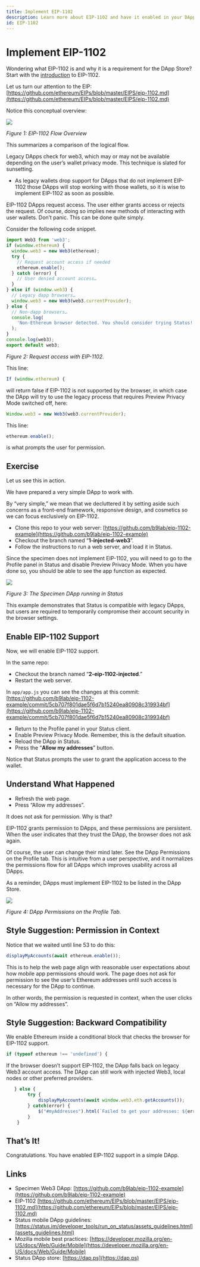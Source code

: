 ```yaml
---
title: Implement EIP-1102
description: Learn more about EIP-1102 and have it enabled in your DApp.
id: EIP-1102
---
```


# Implement EIP-1102

Wondering what EIP-1102 is and why it is a requirement for the DApp Store? Start with the [introduction](dapp_store_requirements.html#Introducing-EIP-1102) to EIP-1102. 

Let us turn our attention to the EIP: [https://github.com/ethereum/EIPs/blob/master/EIPS/eip-1102.md](https://github.com/ethereum/EIPs/blob/master/EIPS/eip-1102.md)

Notice this conceptual overview:

![](/developer_tools/img/eip1102Flow.png)

*Figure 1: EIP-1102 Flow Overview*

This summarizes a comparison of the logical flow. 

Legacy DApps check for web3, which may or may not be available depending on the user’s wallet privacy mode. This technique is slated for sunsetting. 

<div class='box-remember'>
<ul><li>As legacy wallets drop support for DApps that do not implement EIP-1102 those DApps will stop working with those wallets, so it is wise to implement EIP-1102 as soon as possible.</li></ul>
</div>

EIP-1102 DApps request access. The user either grants access or rejects the request. Of course, doing so implies new methods of interacting with user wallets. Don’t panic. This can be done quite simply. 

Consider the following code snippet.

``` javascript
import Web3 from 'web3';
if (window.ethereum) {
  window.web3 = new Web3(ethereum);
  try {
    // Request account access if needed
    ethereum.enable();
  } catch (error) {
    // User denied account access…
  }
} else if (window.web3) {
  // Legacy dapp browsers…
  window.web3 = new Web3(web3.currentProvider);
} else {
  // Non-dapp browsers…
  console.log(
    'Non-Ethereum browser detected. You should consider trying Status!'
  );
}
console.log(web3);
export default web3;
```
*Figure 2: Request access with EIP-1102.*

This line:

``` javascript
If (window.ethereum) {
```

will return false if EIP-1102 is not supported by the browser, in which case the DApp will try to use the legacy process that requires Preview Privacy Mode switched off, here:

``` javascript
Window.web3 = new Web3(web3.currentProvider);
```

This line:

``` javascript
ethereum.enable();
```

is what prompts the user for permission. 

## Exercise

Let us see this in action. 

We have prepared a very simple DApp to work with. 

By “very simple,” we mean that we decluttered it by setting aside such concerns as a front-end framework, responsive design, and cosmetics so we can focus exclusively on EIP-1102. 

- Clone this repo to your web server: [https://github.com/b9lab/eip-1102-example](https://github.com/b9lab/eip-1102-example) 
- Checkout the branch named “**1-injected-web3**”.
- Follow the instructions to run a web server, and load it in Status. 

Since the specimen does not implement EIP-1102, you will need to go to the Profile panel in Status and disable Preview Privacy Mode. When you have done so, you should be able to see the app function as expected. 

![](/developer_tools/img/specimenLegacy.png)

*Figure 3: The Specimen DApp running in Status*

This example demonstrates that Status is compatible with legacy DApps, but users are required to temporarily compromise their account security in the browser settings. 

## Enable EIP-1102 Support

Now, we will enable EIP-1102 support. 

In the same repo:

- Checkout the branch named “**2-eip-1102-injected**.”
- Restart the web server. 

In `app/app.js` you can see the changes at this commit: [https://github.com/b9lab/eip-1102-example/commit/5cb707f801dae5f6d7b15240ea80908c319934bf](https://github.com/b9lab/eip-1102-example/commit/5cb707f801dae5f6d7b15240ea80908c319934bf)

- Return to the Profile panel in your Status client.
- Enable Preview Privacy Mode. Remember, this is the default situation.  
- Reload the DApp in Status. 
- Press the “**Allow my addresses**” button. 

Notice that Status prompts the user to grant the application access to the wallet.

## Understand What Happened

- Refresh the web page. 
- Press “Allow my addresses”.

It does not ask for permission. Why is that?

EIP-1102 grants permission to DApps, and these permissions are persistent. When the user indicates that they trust the DApp, the browser does not ask again. 

Of course, the user can change their mind later. See the DApp Permissions on the Profile tab. This is intuitive from a user perspective, and it normalizes the permissions flow for all DApps which improves usability across all DApps. 

As a reminder, DApps must implement EIP-1102 to be listed in the DApp Store. 

![](/developer_tools/img/dappPermissions.png)

*Figure 4: DApp Permissions on the Profile Tab.*

## Style Suggestion: Permission in Context
Notice that we waited until line 53 to do this:

``` javascript
displayMyAccounts(await ethereum.enable());
```

This is to help the web page align with reasonable user expectations about how mobile app permissions should work. The page does not ask for permission to see the user’s Ethereum addresses until such access is necessary for the DApp to continue. 

In other words, the permission is requested in context, when the user clicks on “Allow my addresses”.  

## Style Suggestion: Backward Compatibility
We enable Ethereum inside a conditional block that checks the browser for EIP-1102 support. 

``` javascript
if (typeof ethereum !== 'undefined') {
```

If the browser doesn’t support EIP-1102, the DApp falls back on legacy Web3 account access. The DApp can still work with injected Web3, local nodes or other preferred providers. 

``` javascript
   } else {
        try {
            displayMyAccounts(await window.web3.eth.getAccounts());
        } catch(error) {
            $("#myAddresses").html(`Failed to get your addresses: ${error}`);
        }        
    }
```

## That’s It!

Congratulations. You have enabled EIP-1102 support in a simple DApp. 

## Links

- Specimen Web3 DApp: [https://github.com/b9lab/eip-1102-example](https://github.com/b9lab/eip-1102-example)
- EIP-1102 [https://github.com/ethereum/EIPs/blob/master/EIPS/eip-1102.md](https://github.com/ethereum/EIPs/blob/master/EIPS/eip-1102.md) 
- Status mobile DApp guidelines: [https://status.im/developer_tools/run_on_status/assets_guidelines.html](assets_guidelines.html) 
- Mozilla mobile best practices: [https://developer.mozilla.org/en-US/docs/Web/Guide/Mobile](https://developer.mozilla.org/en-US/docs/Web/Guide/Mobile) 
- Status DApp store: [https://dap.ps](https://dap.ps) 
